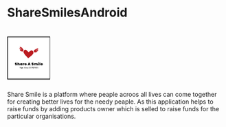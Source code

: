 # ShareSmilesAndroid
# <img src=https://github.com/vipulgarg192/ShareSmilesAndroid/blob/master/app/src/main/res/drawable/ic_applogo.png  width="100" height="100"/>

Share Smile is a platform where peaple acroos all lives can come together for creating better lives for the needy peaple.
As this application helps to raise funds by adding products owner which is selled to raise funds for the particular organisations. 
